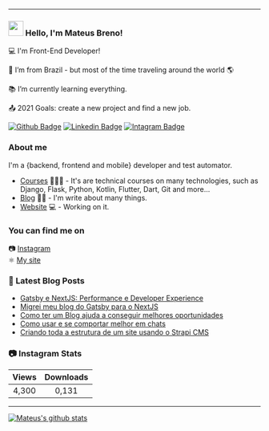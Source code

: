 ----------------------------------------------------------------------------

### <img src="https://media.giphy.com/media/hvRJCLFzcasrR4ia7z/giphy.gif" width="30px"> Hello, I'm Mateus Breno!

:computer: I'm Front-End Developer!

:house_with_garden: I’m from Brazil - but most of the time traveling around the world 🌎

:books: I’m currently learning everything.

:outbox_tray: 2021 Goals: create a new project and find a new job.

[![Github Badge](https://img.shields.io/badge/-Github-000?style=flat-square&logo=Github&logoColor=white&link=https://github.com/MateusBreno)](https://github.com/MateusBreno)
[![Linkedin Badge](https://img.shields.io/badge/-LinkedIn-blue?style=flat-square&logo=Linkedin&logoColor=white&link=https://www.linkedin.com/in/mateus-breno-29700a17a/)](https://www.linkedin.com/in/mateus-breno-29700a17a/)
[![Intagram Badge](https://img.shields.io/badge/-Instagram-ff0000?style=flat-square&labelColor=ff0000&logo=instagram&logoColor=white&link=https://www.instagram.com/devbreno/)](https://www.instagram.com/devbreno/)

### About me
I'm a {backend, frontend and mobile} developer and test automator.

- [Courses](https://www.treinaweb.com.br/) 👨🏼‍🏫 - It's are technical courses on many technologies, such as Django, Flask, Python, Kotlin, Flutter, Dart, Git and more...
- [Blog](https://www.treinaweb.com.br/blog/) ✍🏼 - I'm write about many things.
- [Website](https://mateusbreno.com.br/) 💻 - Working on it.

### You can find me on

📷 [Instagram](https://www.instagram.com/devbreno/) <br>
⚛️ [My site](https://mateusbreno.com.br) <br>

### 📕 Latest Blog Posts

<!-- BLOG:START -->
- [Gatsby e NextJS: Performance e Developer Experience](https://mateusbreno.com.br/)
- [Migrei meu blog do Gatsby para o NextJS](https://mateusbreno.com.br/)
- [Como ter um Blog ajuda a conseguir melhores oportunidades](https://mateusbreno.com.br/)
- [Como usar e se comportar melhor em chats](https://mateusbreno.com.br/)
- [Criando toda a estrutura de um site usando o Strapi CMS](https://mateusbreno.com.br/)
<!-- BLOG:END -->

### 📷 Instagram Stats

<!-- INSTAGRAM-STATS:START -->
| **Views**         | **Downloads**        |
|:-----------------:|:--------------------:|
|4,300   | 0,131 |
<!-- UNSPLASH-STATS:END -->

____


[![Mateus's github stats](https://github-readme-stats.vercel.app/api?username=mateusbreno&theme=dark&show_icons=true&count_private=true&role=OWNER,COLLABORATOR)](https://github.com/MateusBreno)

